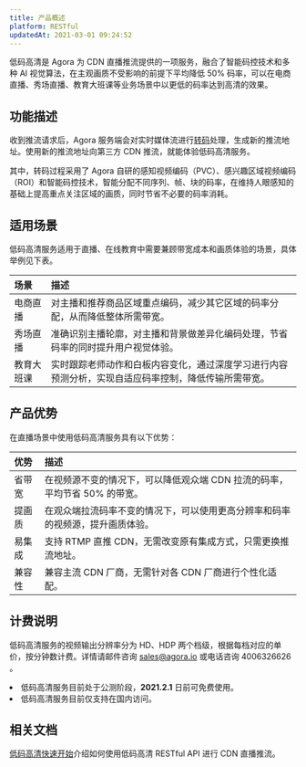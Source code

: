 ```yaml
---
title: 产品概述
platform: RESTful
updatedAt: 2021-03-01 09:24:52
---
```


低码高清是 Agora 为 CDN 直播推流提供的一项服务，融合了智能码控技术和多种 AI 视觉算法，在主观画质不受影响的前提下平均降低 50% 码率，可以在电商直播、秀场直播、教育大班课等业务场景中以更低的码率达到高清的效果。

## 功能描述

收到推流请求后，Agora 服务端会对实时媒体流进行[转码](./terms#transcoding)处理，生成新的推流地址。使用新的推流地址向第三方 CDN 推流，就能体验低码高清服务。

其中，转码过程采用了 Agora 自研的感知视频编码（PVC）、感兴趣区域视频编码（ROI）和智能码控技术，智能分配不同序列、帧、块的码率，在维持人眼感知的基础上提高重点关注区域的画质，同时节省不必要的码率消耗。

## 适用场景

低码高清服务适用于直播、在线教育中需要兼顾带宽成本和画质体验的场景，具体举例见下表。

| 场景       | 描述                                                                                                 |
| :--------- | :--------------------------------------------------------------------------------------------------- |
| 电商直播   | 对主播和推荐商品区域重点编码，减少其它区域的码率分配，从而降低整体所需带宽。                         |
| 秀场直播   | 准确识别主播轮廓，对主播和背景做差异化编码处理，节省码率的同时提升用户视觉体验。                     |
| 教育大班课 | 实时跟踪老师动作和白板内容变化，通过深度学习进行内容预测分析，实现自适应码率控制，降低传输所需带宽。 |

## 产品优势

在直播场景中使用低码高清服务具有以下优势：

| 优势   | 描述                                                                           |
| :----- | :----------------------------------------------------------------------------- |
| 省带宽 | 在视频源不变的情况下，可以降低观众端 CDN 拉流的码率，平均节省 50% 的带宽。     |
| 提画质 | 在观众端拉流码率不变的情况下，可以使用更高分辨率和码率的视频源，提升画质体验。 |
| 易集成 | 支持 RTMP 直推 CDN，无需改变原有集成方式，只需更换推流地址。                   |
| 兼容性 | 兼容主流 CDN 厂商，无需针对各 CDN 厂商进行个性化适配。                         |

## 计费说明

低码高清服务的视频输出分辨率分为 HD、HDP 两个档级，根据每档对应的单价，按分钟数计费。详情请邮件咨询 sales@agora.io 或电话咨询 4006326626 。

<div class="alert note">
	<li>低码高清服务目前处于公测阶段，<b>2021.2.1</b> 日前可免费使用。</li>
	<li>低码高清服务目前仅支持在国内访问。</li></div>

## 相关文档

[低码高清快速开始](./media_transcoding?platform=RESTful)介绍如何使用低码高清 RESTful API 进行 CDN 直播推流。
